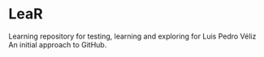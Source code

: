 # LeaR
Learning repository for testing, learning and exploring for Luis Pedro Véliz
An initial approach to GitHub. 
